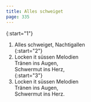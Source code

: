 ```yaml
---
title: Alles schweiget
page: 335
---  
```


{:start="1"}  
1.  Alles schweiget, Nachtigallen  
{:start="2"}  
2. Locken it süssen Melodien  
Tränen ins Augen,  
Schwermut ins Herz,  
{:start="3"}  
3. Locken it süssen Melodien  
Tränen ins Augen,  
Schwermut ins Herz.  